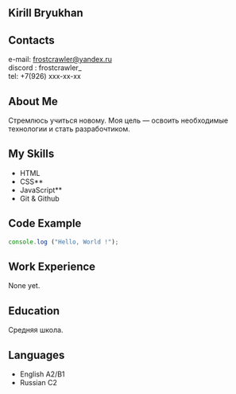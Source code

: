 ## Kirill Bryukhan  

## Contacts

e-mail: frostcrawler@yandex.ru  
discord : frostcrawler_  
tel: +7(926) xxx-xx-xx

## About Me

Стремлюсь учиться новому. Моя цель — освоить необходимые технологии и стать разрабочтиком.


## My Skills

- HTML
- CSS**
- JavaScript**
- Git & Github

## Code Example 
```JavaScript
console.log ("Hello, World !");

```

## Work Experience 

None yet.

## Education
Средняя школа.

## Languages

- English A2/B1
- Russian C2